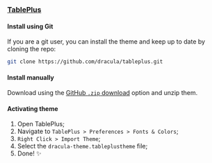 ### [TablePlus](https://tableplus.com)

#### Install using Git

If you are a git user, you can install the theme and keep up to date by cloning the repo:

```bash
git clone https://github.com/dracula/tableplus.git
```

#### Install manually

Download using the [GitHub `.zip` download](https://github.com/dracula/tableplus/archive/main.zip) option and unzip them.

#### Activating theme

1. Open TablePlus;
2. Navigate to `TablePlus > Preferences > Fonts & Colors`;
3. `Right Click > Import Theme`;
4. Select the `dracula-theme.tableplustheme` file;
5. Done! ✨
